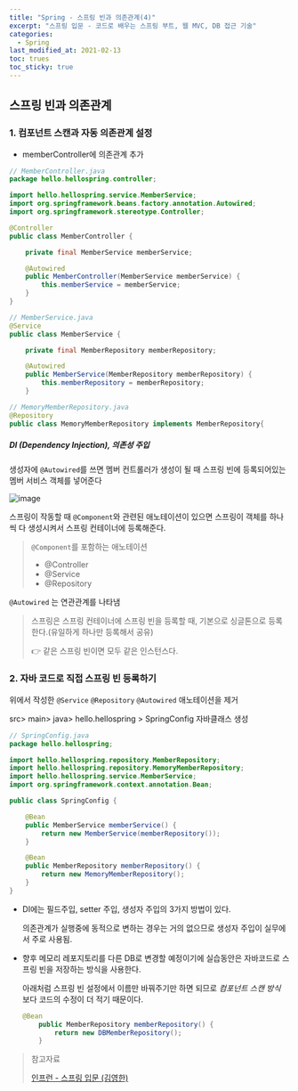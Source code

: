 ```yaml
---
title: "Spring - 스프링 빈과 의존관계(4)"
excerpt: "스프링 입문 - 코드로 배우는 스프링 부트, 웹 MVC, DB 접근 기술"
categories:
  - Spring
last_modified_at: 2021-02-13
toc: trues
toc_sticky: true
---
```


## 스프링 빈과 의존관계

### 1. 컴포넌트 스캔과 자동 의존관계 설정

- memberController에 의존관계 추가

```java
// MemberController.java
package hello.hellospring.controller;

import hello.hellospring.service.MemberService;
import org.springframework.beans.factory.annotation.Autowired;
import org.springframework.stereotype.Controller;

@Controller
public class MemberController {

    private final MemberService memberService;

    @Autowired
    public MemberController(MemberService memberService) {
        this.memberService = memberService;
    }
}
```

```java
// MemberService.java
@Service
public class MemberService {

    private final MemberRepository memberRepository;

    @Autowired
    public MemberService(MemberRepository memberRepository) {
        this.memberRepository = memberRepository;
    }
```

```java
// MemoryMemberRepository.java
@Repository
public class MemoryMemberRepository implements MemberRepository{
```



##### DI (Dependency Injection), 의존성 주입

생성자에 `@Autowired`를 쓰면 멤버 컨트롤러가 생성이 될 때 스프링 빈에 등록되어있는 멤버 서비스 객체를 넣어준다

![image](https://user-images.githubusercontent.com/17541671/107797524-6152aa80-6d9e-11eb-9b42-ff415986492a.png)

스프링이 작동할 때 `@Component`와 관련된 애노테이션이 있으면 스프링이 객체를 하나씩 다 생성시켜서 스프링 컨테이너에 등록해준다.

> `@Component`를 포함하는 애노테이션
>
> - @Controller
> - @Service
> - @Repository

`@Autowired` 는 연관관계를 나타냄

> 스프링은 스프링 컨테이너에 스프링 빈을 등록할 때, 기본으로 싱글톤으로 등록한다.(유일하게 하나만 등록해서 공유)
>
> 👉 같은 스프링 빈이면 모두 같은 인스턴스다.



### 2. 자바 코드로 직접 스프링 빈 등록하기

위에서 작성한 `@Service` `@Repository` `@Autowired` 애노테이션을 제거

src> main> java> hello.hellospring > SpringConfig 자바클래스 생성

```java
// SpringConfig.java
package hello.hellospring;

import hello.hellospring.repository.MemberRepository;
import hello.hellospring.repository.MemoryMemberRepository;
import hello.hellospring.service.MemberService;
import org.springframework.context.annotation.Bean;

public class SpringConfig {

    @Bean
    public MemberService memberService() {
        return new MemberService(memberRepository());
    }

    @Bean
    public MemberRepository memberRepository() {
        return new MemoryMemberRepository();
    }
}
```

- DI에는 필드주입, setter 주입, 생성자 주입의 3가지 방법이 있다.

   의존관계가 실행중에 동적으로 변하는 경우는 거의 없으므로 생성자 주입이 실무에서 주로 사용됨.

- 향후 메모리 레포지토리를 다른 DB로 변경할 예정이기에 실습동안은 자바코드로 스프링 빈을 저장하는 방식을 사용한다.

  아래처럼 스프링 빈 설정에서 이름만 바꿔주기만 하면 되므로 *컴포넌트 스캔 방식* 보다 코드의 수정이 더 적기 때문이다.

  ```java
  @Bean
      public MemberRepository memberRepository() {
          return new DBMemberRepository();
      }
  ```

  



>참고자료
>
>[인프런 - 스프링 입문 (김영한)](https://www.inflearn.com/course/%EC%8A%A4%ED%94%84%EB%A7%81-%EC%9E%85%EB%AC%B8-%EC%8A%A4%ED%94%84%EB%A7%81%EB%B6%80%ED%8A%B8)